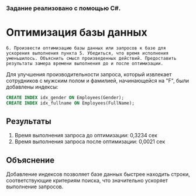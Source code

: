 ### Задание реализовано с помощью C#.

# Оптимизация базы данных
```6. Произвести оптимизацию базы данных или запросов к базе для ускорения выполнения пункта 5. Убедиться, что время исполнения уменьшилось. Объяснить смысл произведенных действий. Предоставить результаты замера времени выполнения до и после оптимизации.```

Для улучшения производительности запроса, который извлекает сотрудников с мужским полом и фамилией, начинающейся на "F", были добавлены индексы:

```sql
CREATE INDEX idx_gender ON Employees(Gender);
CREATE INDEX idx_fullname ON Employees(FullName);
```

## Результаты

1. Время выполнения запроса до оптимизации: 0,3234 сек
2. Время выполнения запроса после оптимизации: 0,0021 сек

## Объяснение
Добавление индексов позволяет базе данных быстрее находить строки, соответствующие критериям поиска, что значительно ускоряет выполнение запросов.
